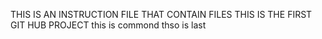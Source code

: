 THIS IS AN INSTRUCTION FILE THAT CONTAIN FILES
THIS IS THE FIRST GIT HUB PROJECT
this is commond
thso is last

